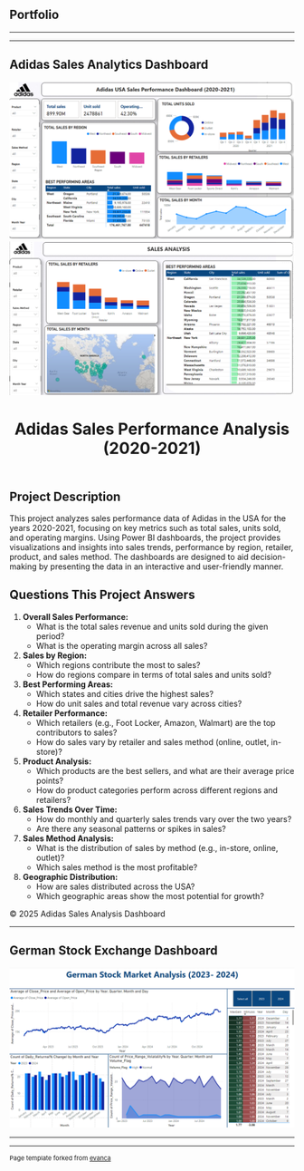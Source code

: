 ## Portfolio

---

---
## Adidas Sales Analytics Dashboard
<img src="images/adidas_dashboard.png?raw=true"/>
<img src= "images/adidas2.png?raw=true"/>

<!DOCTYPE html>
<html lang="en">
<head>
    <meta charset="UTF-8">
    <meta name="viewport" content="width=device-width, initial-scale=1.0">
    <title>Adidas Sales Performance Analysis</title>
</head>
<body>
    <header>
        <h1>Adidas Sales Performance Analysis (2020-2021)</h1>
    </header>
    <main>
        <section>
            <h2>Project Description</h2>
            <p>
                This project analyzes sales performance data of Adidas in the USA for the years 2020-2021, focusing on key metrics such as total sales, units sold, and operating margins. Using Power BI dashboards, the project provides visualizations and insights into sales trends, performance by region, retailer, product, and sales method. The dashboards are designed to aid decision-making by presenting the data in an interactive and user-friendly manner.
            </p>
        </section>
        <section>
            <h2>Questions This Project Answers</h2>
            <ol>
                <li><strong>Overall Sales Performance:</strong>
                    <ul>
                        <li>What is the total sales revenue and units sold during the given period?</li>
                        <li>What is the operating margin across all sales?</li>
                    </ul>
                </li>
                <li><strong>Sales by Region:</strong>
                    <ul>
                        <li>Which regions contribute the most to sales?</li>
                        <li>How do regions compare in terms of total sales and units sold?</li>
                    </ul>
                </li>
                <li><strong>Best Performing Areas:</strong>
                    <ul>
                        <li>Which states and cities drive the highest sales?</li>
                        <li>How do unit sales and total revenue vary across cities?</li>
                    </ul>
                </li>
                <li><strong>Retailer Performance:</strong>
                    <ul>
                        <li>Which retailers (e.g., Foot Locker, Amazon, Walmart) are the top contributors to sales?</li>
                        <li>How do sales vary by retailer and sales method (online, outlet, in-store)?</li>
                    </ul>
                </li>
                <li><strong>Product Analysis:</strong>
                    <ul>
                        <li>Which products are the best sellers, and what are their average price points?</li>
                        <li>How do product categories perform across different regions and retailers?</li>
                    </ul>
                </li>
                <li><strong>Sales Trends Over Time:</strong>
                    <ul>
                        <li>How do monthly and quarterly sales trends vary over the two years?</li>
                        <li>Are there any seasonal patterns or spikes in sales?</li>
                    </ul>
                </li>
                <li><strong>Sales Method Analysis:</strong>
                    <ul>
                        <li>What is the distribution of sales by method (e.g., in-store, online, outlet)?</li>
                        <li>Which sales method is the most profitable?</li>
                    </ul>
                </li>
                <li><strong>Geographic Distribution:</strong>
                    <ul>
                        <li>How are sales distributed across the USA?</li>
                        <li>Which geographic areas show the most potential for growth?</li>
                    </ul>
                </li>
            </ol>
        </section>
    </main>
    <footer>
        <p>&copy; 2025 Adidas Sales Analysis Dashboard</p>
    </footer>
</body>
</html>

---

## German Stock Exchange Dashboard
<img src="images/Stock.png?raw=true"/>

---


---
<p style="font-size:11px">Page template forked from <a href="https://github.com/evanca/quick-portfolio">evanca</a></p>
<!-- Remove above link if you don't want to attibute -->
